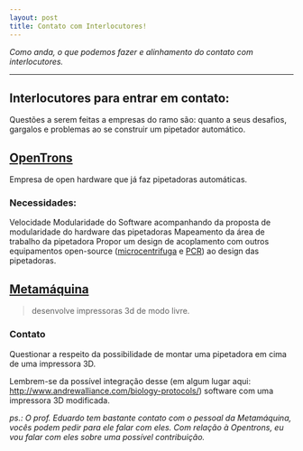 ```yaml
---
layout: post
title: Contato com Interlocutores!
---
```


*Como anda, o que podemos fazer e alinhamento do contato com interlocutores.*

-----

## Interlocutores para entrar em contato:

Questões a serem feitas a empresas do ramo são: quanto a seus desafios, gargalos e problemas ao se construir um pipetador automático.

## [OpenTrons](http://opentrons.com/)

Empresa de open hardware que já faz pipetadoras automáticas.

### Necessidades:

Velocidade
Modularidade do Software acompanhando da proposta de modularidade do hardware das pipetadoras
Mapeamento da área de trabalho da pipetadora
Propor um design de acoplamento com outros equipamentos open-source ([microcentrifuga](http://citizensciencequarterly.com/2012/03/gogofuge-an-open-source-microcentrifuge/) e [PCR](http://openpcr.org)) ao design das pipetadoras.


## [Metamáquina](http://metamaquina.com.br/)

> desenvolve impressoras 3d de modo livre.

### Contato

Questionar a respeito da possibilidade de montar uma pipetadora em cima de uma impressora 3D.

Lembrem-se da possível integração desse (em algum lugar aqui: http://www.andrewalliance.com/biology-protocols/) software com uma impressora 3D modificada.


*ps.: O prof. Eduardo tem bastante contato com o pessoal da Metamáquina, vocês podem pedir para ele falar com eles.
Com relação à Opentrons, eu vou falar com eles sobre uma possível contribuição.*

